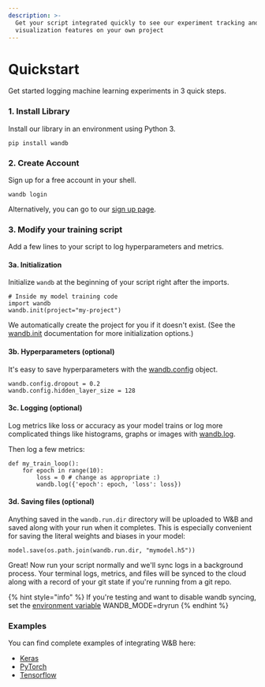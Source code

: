 ```yaml
---
description: >-
  Get your script integrated quickly to see our experiment tracking and
  visualization features on your own project
---
```


# Quickstart

Get started logging machine learning experiments in 3 quick steps.

### 1. Install Library

Install our library in an environment using Python 3.

```text
pip install wandb
```

### 2. Create Account

Sign up for a free account in your shell.

```text
wandb login
```

Alternatively, you can go to our [sign up page](https://app.wandb.ai/login?signup=true).

### 3. Modify your training script

Add a few lines to your script to log hyperparameters and metrics.

#### 3a. Initialization

Initialize `wandb` at the beginning of your script right after the imports.

```text
# Inside my model training code
import wandb
wandb.init(project="my-project")
```

We automatically create the project for you if it doesn't exist. \(See the [wandb.init](library/python/init.md) documentation for more initialization options.\)

#### 3b. Hyperparameters \(optional\)

It's easy to save hyperparameters with the [wandb.config](library/python/config.md) object.

```text
wandb.config.dropout = 0.2
wandb.config.hidden_layer_size = 128
```

#### 3c. Logging \(optional\)

Log metrics like loss or accuracy as your model trains or log more complicated things like histograms, graphs or images with [wandb.log](library/python/log.md).

Then log a few metrics:

```text
def my_train_loop():
    for epoch in range(10):
        loss = 0 # change as appropriate :)
        wandb.log({'epoch': epoch, 'loss': loss})
```

#### 3d. Saving files \(optional\)

Anything saved in the `wandb.run.dir` directory will be uploaded to W&B and saved along with your run when it completes. This is especially convenient for saving the literal weights and biases in your model:

```text
model.save(os.path.join(wandb.run.dir, "mymodel.h5"))
```

Great! Now run your script normally and we'll sync logs in a background process. Your terminal logs, metrics, and files will be synced to the cloud along with a record of your git state if you're running from a git repo.

{% hint style="info" %}
If you're testing and want to disable wandb syncing, set the [environment variable](library/advanced-features/environment-variables.md) WANDB\_MODE=dryrun
{% endhint %}

### Examples

You can find complete examples of integrating W&B here:

* [Keras](library/frameworks/keras.md)
* [PyTorch](https://docs.wandb.com/frameworks/pytorch-example)
* [Tensorflow](https://docs.wandb.com/frameworks/tensorflow-example)

